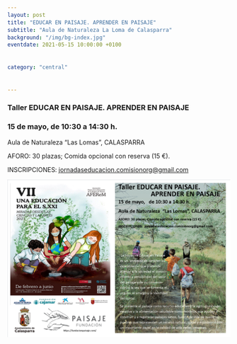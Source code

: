```yaml
---
layout: post
title: "EDUCAR EN PAISAJE. APRENDER EN PAISAJE"
subtitle: "Aula de Naturaleza La Loma de Calasparra"
background: "/img/bg-index.jpg"
eventdate: 2021-05-15 10:00:00 +0100


category: "central"

   
---
```

### Taller EDUCAR EN PAISAJE. APRENDER EN PAISAJE
### 15 de mayo,   de 10:30 a 14:30 h.
Aula de Naturaleza  “Las Lomas”, CALASPARRA  

AFORO: 30 plazas; Comida opcional con reserva (15 €).  

INSCRIPCIONES:  jornadaseducacion.comisionorg@gmail.com


![cartel](/img/posts/educarenpaisaje.png)

